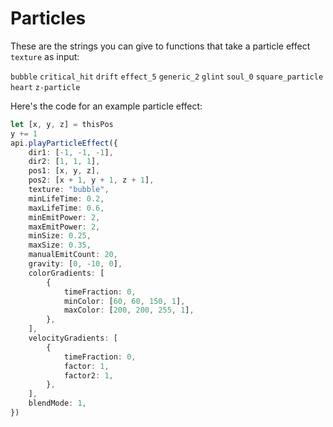 # Particles

These are the strings you can give to functions that take a particle effect `texture` as input:

`bubble`
`critical_hit`
`drift`
`effect_5`
`generic_2`
`glint`
`soul_0`
`square_particle`
`heart`
`z-particle`

Here's the code for an example particle effect:

```ts
let [x, y, z] = thisPos
y += 1
api.playParticleEffect({
    dir1: [-1, -1, -1],
    dir2: [1, 1, 1],
    pos1: [x, y, z],
    pos2: [x + 1, y + 1, z + 1],
    texture: "bubble",
    minLifeTime: 0.2,
    maxLifeTime: 0.6,
    minEmitPower: 2,
    maxEmitPower: 2,
    minSize: 0.25,
    maxSize: 0.35,
    manualEmitCount: 20,
    gravity: [0, -10, 0],
    colorGradients: [
        {
            timeFraction: 0,
            minColor: [60, 60, 150, 1],
            maxColor: [200, 200, 255, 1],
        },
    ],
    velocityGradients: [
        {
            timeFraction: 0,
            factor: 1,
            factor2: 1,
        },
    ],
    blendMode: 1,
})
```
